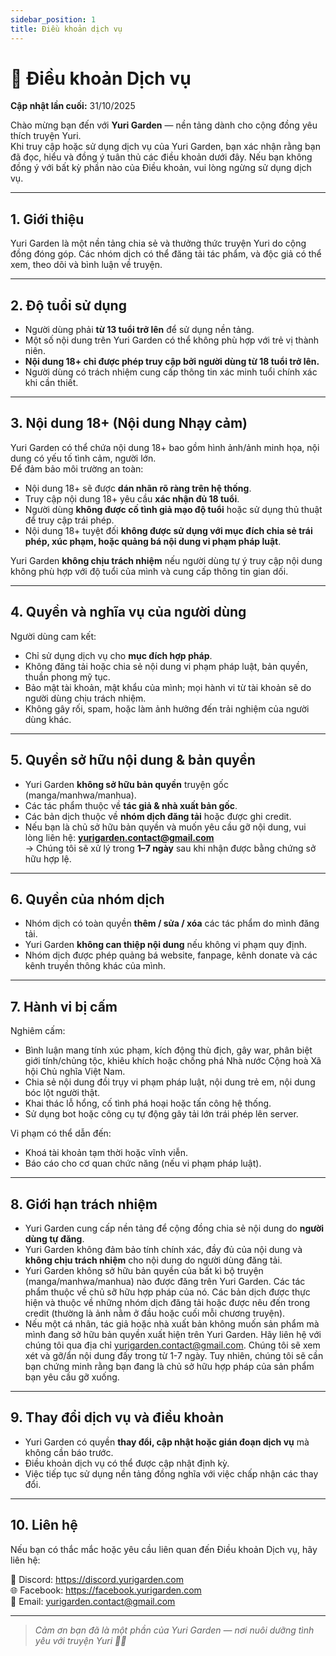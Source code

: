 ```yaml
---
sidebar_position: 1
title: Điều khoản dịch vụ
---
```


# 📜 Điều khoản Dịch vụ

**Cập nhật lần cuối:** 31/10/2025  

Chào mừng bạn đến với **Yuri Garden** — nền tảng dành cho cộng đồng yêu thích truyện Yuri.  
Khi truy cập hoặc sử dụng dịch vụ của Yuri Garden, bạn xác nhận rằng bạn đã đọc, hiểu và đồng ý tuân thủ các điều khoản dưới đây. Nếu bạn không đồng ý với bất kỳ phần nào của Điều khoản, vui lòng ngừng sử dụng dịch vụ.

---

## 1. Giới thiệu

Yuri Garden là một nền tảng chia sẻ và thưởng thức truyện Yuri do cộng đồng đóng góp. Các nhóm dịch có thể đăng tải tác phẩm, và độc giả có thể xem, theo dõi và bình luận về truyện.

---

## 2. Độ tuổi sử dụng

- Người dùng phải **từ 13 tuổi trở lên** để sử dụng nền tảng.
- Một số nội dung trên Yuri Garden có thể không phù hợp với trẻ vị thành niên.
- **Nội dung 18+ chỉ được phép truy cập bởi người dùng từ 18 tuổi trở lên.**
- Người dùng có trách nhiệm cung cấp thông tin xác minh tuổi chính xác khi cần thiết.

---

## 3. Nội dung 18+ (Nội dung Nhạy cảm)

Yuri Garden có thể chứa nội dung 18+ bao gồm hình ảnh/ảnh minh họa, nội dung có yếu tố tình cảm, người lớn.  
Để đảm bảo môi trường an toàn:

- Nội dung 18+ sẽ được **dán nhãn rõ ràng trên hệ thống**.
- Truy cập nội dung 18+ yêu cầu **xác nhận đủ 18 tuổi**.
- Người dùng **không được cố tình giả mạo độ tuổi** hoặc sử dụng thủ thuật để truy cập trái phép.
- Nội dung 18+ tuyệt đối **không được sử dụng với mục đích chia sẻ trái phép, xúc phạm, hoặc quảng bá nội dung vi phạm pháp luật**.

Yuri Garden **không chịu trách nhiệm** nếu người dùng tự ý truy cập nội dung không phù hợp với độ tuổi của mình và cung cấp thông tin gian dối.

---

## 4. Quyền và nghĩa vụ của người dùng

Người dùng cam kết:

- Chỉ sử dụng dịch vụ cho **mục đích hợp pháp**.
- Không đăng tải hoặc chia sẻ nội dung vi phạm pháp luật, bản quyền, thuần phong mỹ tục.
- Bảo mật tài khoản, mật khẩu của mình; mọi hành vi từ tài khoản sẽ do người dùng chịu trách nhiệm.
- Không gây rối, spam, hoặc làm ảnh hưởng đến trải nghiệm của người dùng khác.

---

## 5. Quyền sở hữu nội dung & bản quyền

- Yuri Garden **không sở hữu bản quyền** truyện gốc (manga/manhwa/manhua).
- Các tác phẩm thuộc về **tác giả & nhà xuất bản gốc**.
- Các bản dịch thuộc về **nhóm dịch đăng tải** hoặc được ghi credit.
- Nếu bạn là chủ sở hữu bản quyền và muốn yêu cầu gỡ nội dung, vui lòng liên hệ: **yurigarden.contact@gmail.com**  
  → Chúng tôi sẽ xử lý trong **1–7 ngày** sau khi nhận được bằng chứng sở hữu hợp lệ.

---

## 6. Quyền của nhóm dịch

- Nhóm dịch có toàn quyền **thêm / sửa / xóa** các tác phẩm do mình đăng tải.
- Yuri Garden **không can thiệp nội dung** nếu không vi phạm quy định.
- Nhóm dịch được phép quảng bá website, fanpage, kênh donate và các kênh truyền thông khác của mình.

---

## 7. Hành vi bị cấm

Nghiêm cấm:

- Bình luận mang tính xúc phạm, kích động thù địch, gây war, phân biệt giới tính/chủng tộc, khiêu khích hoặc chống phá Nhà nước Cộng hoà Xã hội Chủ nghĩa Việt Nam.
- Chia sẻ nội dung đồi trụy vi phạm pháp luật, nội dung trẻ em, nội dung bóc lột người thật.
- Khai thác lỗ hổng, cố tình phá hoại hoặc tấn công hệ thống.
- Sử dụng bot hoặc công cụ tự động gây tải lớn trái phép lên server.

Vi phạm có thể dẫn đến:

- Khoá tài khoản tạm thời hoặc vĩnh viễn.
- Báo cáo cho cơ quan chức năng (nếu vi phạm pháp luật).

---

## 8. Giới hạn trách nhiệm

- Yuri Garden cung cấp nền tảng để cộng đồng chia sẻ nội dung do **người dùng tự đăng**.
- Yuri Garden không đảm bảo tính chính xác, đầy đủ của nội dung và **không chịu trách nhiệm** cho nội dung do người dùng đăng tải.
- Yuri Garden không sở hữu bản quyền của bất kì bộ truyện (manga/manhwa/manhua) nào được đăng trên Yuri Garden. Các tác phẩm thuộc về chủ sỡ hữu hợp pháp của nó. Các bản dịch được thực hiện và thuộc về những nhóm dịch đăng tải hoặc được nêu đến trong credit (thường là ảnh nằm ở đầu hoặc cuối mỗi chương truyện).
- Nếu một cá nhân, tác giả hoặc nhà xuất bản không muốn sản phẩm mà mình đang sở hữu bản quyền xuất hiện trên Yuri Garden. Hãy liên hệ với chúng tôi qua địa chỉ yurigarden.contact@gmail.com. Chúng tôi sẽ xem xét và gỡ/ẩn nội dung đấy trong từ 1-7 ngày. Tuy nhiên, chúng tôi sẽ cần bạn chứng minh rằng bạn đang là chủ sở hữu hợp pháp của sản phẩm bạn yêu cầu gỡ xuống.

---

## 9. Thay đổi dịch vụ và điều khoản

- Yuri Garden có quyền **thay đổi, cập nhật hoặc gián đoạn dịch vụ** mà không cần báo trước.
- Điều khoản dịch vụ có thể được cập nhật định kỳ.
- Việc tiếp tục sử dụng nền tảng đồng nghĩa với việc chấp nhận các thay đổi.

---

## 10. Liên hệ

Nếu bạn có thắc mắc hoặc yêu cầu liên quan đến Điều khoản Dịch vụ, hãy liên hệ:

📩 Discord: https://discord.yurigarden.com  
🌐 Facebook: https://facebook.yurigarden.com   
💌 Email: yurigarden.contact@gmail.com  

---

> _Cảm ơn bạn đã là một phần của Yuri Garden — nơi nuôi dưỡng tình yêu với truyện Yuri 🌿💖_
